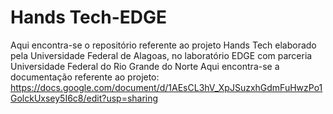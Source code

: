 # Hands Tech-EDGE
Aqui encontra-se o repositório referente ao projeto Hands Tech elaborado pela Universidade Federal de Alagoas, no laboratório EDGE com parceria Universidade Federal do Rio Grande do Norte
Aqui encontra-se a documentação referente ao projeto: 
https://docs.google.com/document/d/1AEsCL3hV_XpJSuzxhGdmFuHwzPo1GolckUxsey5I6c8/edit?usp=sharing 
